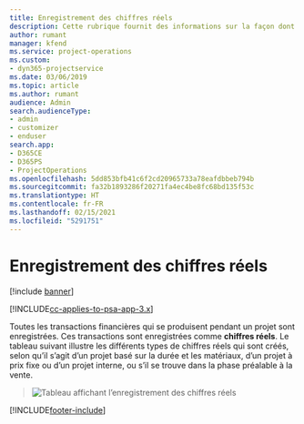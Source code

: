 ```yaml
---
title: Enregistrement des chiffres réels
description: Cette rubrique fournit des informations sur la façon dont les chiffres réels sont enregistrés.
author: rumant
manager: kfend
ms.service: project-operations
ms.custom:
- dyn365-projectservice
ms.date: 03/06/2019
ms.topic: article
ms.author: rumant
audience: Admin
search.audienceType:
- admin
- customizer
- enduser
search.app:
- D365CE
- D365PS
- ProjectOperations
ms.openlocfilehash: 5dd853bfb41c6f2cd20965733a78eafdbbeb794b
ms.sourcegitcommit: fa32b1893286f20271fa4ec4be8fc68bd135f53c
ms.translationtype: HT
ms.contentlocale: fr-FR
ms.lasthandoff: 02/15/2021
ms.locfileid: "5291751"
---
```

# <a name="recording-actuals"></a>Enregistrement des chiffres réels 

[!include [banner](../includes/psa-now-project-operations.md)]

[!INCLUDE[cc-applies-to-psa-app-3.x](../includes/cc-applies-to-psa-app-3x.md)]

Toutes les transactions financières qui se produisent pendant un projet sont enregistrées. Ces transactions sont enregistrées comme **chiffres réels**. Le tableau suivant illustre les différents types de chiffres réels qui sont créés, selon qu’il s’agit d’un projet basé sur la durée et les matériaux, d’un projet à prix fixe ou d’un projet interne, ou s’il se trouve dans la phase préalable à la vente.

> ![Tableau affichant l’enregistrement des chiffres réels](media/advanced-table2.png)


[!INCLUDE[footer-include](../includes/footer-banner.md)]